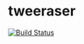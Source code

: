 # tweeraser

[![Build Status](https://travis-ci.org/178inaba/tweeraser.svg?branch=master)](https://travis-ci.org/178inaba/tweeraser)
